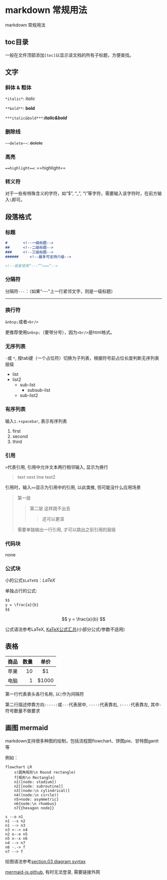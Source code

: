 # markdown 常规用法

markdown 常规用法

## toc目录

一般在文件顶部添加`[toc]`以显示该文档的所有子标题，方便查找。

## 文字

### 斜体 & 粗体

`*italic*`: *italic*

`**bold**`: **bold**

`***italic&bold***`:***italic&bold***

### 删除线

`~~delete~~`: ~~delete~~

### 高亮

`==highlight==`: ==highlight==

### 转义符

对于一些有特殊含义的字符，如“\$”, “\_”, “\\”等字符，需要输入该字符时，在前方输入`\`即可。

## 段落格式

### 标题

```markdown
#       <!--一级标题-->
##      <!--二级标题-->
###     <!--三级标题-->
######     <!--最多可支持六级-->

<!--或者使用“---”“===”-->
```

### 分隔符

分隔符`---`：（如果“---”上一行紧邻文字，则是一级标题）

---

### 换行符

`&nbsp;`或者`<br/>`

更推荐使用`&nbsp;`（要带分号），因为`<br/>`是html格式。

### 无序列表

` - `或 ` * `, 按tab键（一个占位符）切换为子列表，根据符号前占位长度判断无序列表层级

- list
- list2
  - sub-list
    - subsub-list
  - sub-list2

### 有序列表

输入`1.+spacebar`, 表示有序列表

1. first
2. second
3. third

### 引用

`>`代表引用, 引用中允许文本两行相邻输入, 显示为换行

> text
  next line test2

引用时，输入`>>`显示为引用中的引用, 以此类推, 但可能没什么应用场景

> 第一层
>> 第二层
> 这样跳不出去
>>> 还可以更深
>  
> 需要单独输出一行引用, 才可以跳出之前引用的层级

### 代码块

none

### 公式块

小的公式`$LaTeX$`：$LaTeX$

单独占行的公式:

```markdown
$$
y = \frac{a}{b}
$$
```

$$
y = \frac{a}{b}
$$

公式语法参考LaTeX, [KaTeX公式汇总](https://katex.org/docs/supported.html)(小部分公式/参数不适用)

## 表格

|商品|数量|单价|
|-|-------:|:------:|
|苹果|10|\$1|
|电脑|1|\$1000|

第一行代表表头各行名称, 以`|`作为间隔符

第二行描述停靠方向`:----:`或`---`代表居中, `----:`代表靠右, `:----`代表靠左, 其中`-`符号数量不做要求

## 画图 mermaid

markdown支持很多种图的绘制，包括流程图flowchart、饼图pie、甘特图gantt等

例如：

```mermaid
flowchart LR
    s(圆角矩形\n Round rectangle)
    f[矩形\n Rectangle]
    n1([node: stadium])
    n2[[node: subroutine]]
    n3[(node:\n cylindrical)]
    n4((node:\n circle))
    n5>node: asymmetric]
    n6{node:\n rhombus}
    n7{{hexagon node}}

s --o n1
n1 --x n2
n1 --> n3
n3 <--> n4
n2 o--o n5
n5 x--x n6
n4 --> n7
n6 -.-> f
n7 --> f

```

绘图语法参考[section.03 diagram syntax](./markdown_diagram_syntax.md)

[mermaid-js.github](https://mermaid-js.github.io/mermaid/#/), 有时无法登录, 需要链接外网

